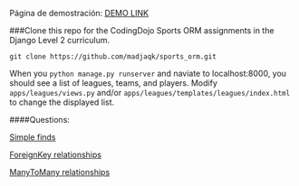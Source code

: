 Página de demostración: [DEMO LINK](https://sportsorm.herokuapp.com/)


###Clone this repo for the CodingDojo Sports ORM assignments in the Django Level 2 curriculum.

`git clone https://github.com/madjaqk/sports_orm.git`

When you `python manage.py runserver` and naviate to localhost:8000, you should see a list of leagues, teams, and players.  Modify `apps/leagues/views.py` and/or `apps/leagues/templates/leagues/index.html` to change the displayed list.

####Questions:

[Simple finds](level_1.md)

[ForeignKey relationships](level_2.md)

[ManyToMany relationships](level_3.md)